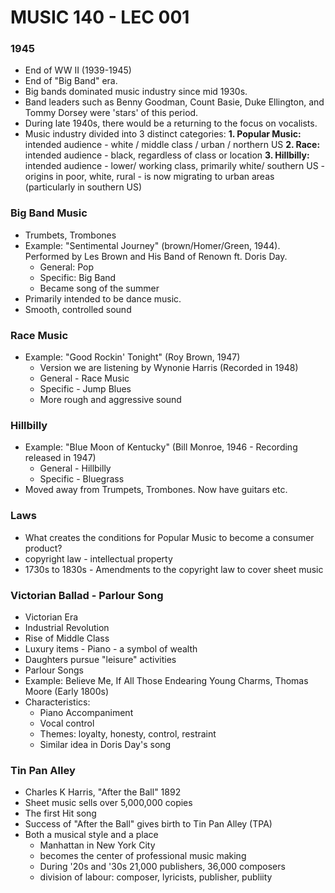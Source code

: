 # MUSIC 140 - LEC 001
### 1945
- End of WW II (1939-1945)
- End of "Big Band" era.
- Big bands dominated music industry since mid 1930s.
- Band leaders such as Benny Goodman, Count Basie, Duke Ellington, and Tommy Dorsey were 'stars' of this period.
- During late 1940s, there would be a returning to the focus on vocalists.
- Music industry divided into 3 distinct categories:
  **1. Popular Music:** intended audience - white / middle class / urban / northern US
  **2. Race:** intended audience - black, regardless of class or location
  **3. Hillbilly:** intended audience - lower/ working class, primarily white/ southern US - origins in poor, white, rural - is now migrating to urban areas (particularly in southern US) 

### Big Band Music
- Trumbets, Trombones
- Example: "Sentimental Journey" (brown/Homer/Green, 1944). Performed by Les Brown and His Band of Renown ft. Doris Day.
  - General: Pop
  - Specific: Big Band
  - Became song of the summer
- Primarily intended to be dance music.
- Smooth, controlled sound

### Race Music
- Example: "Good Rockin' Tonight" (Roy Brown, 1947)
  - Version we are listening by Wynonie Harris (Recorded in 1948)
  - General - Race Music
  - Specific - Jump Blues
  - More rough and aggressive sound

### Hillbilly
- Example: "Blue Moon of Kentucky" (Bill Monroe, 1946 - Recording released in 1947)
  - General - Hillbilly
  - Specific - Bluegrass
- Moved away from Trumpets, Trombones. Now have guitars etc.

### Laws
- What creates the conditions for Popular Music to become a consumer product?
- copyright law - intellectual property
- 1730s to 1830s - Amendments to the copyright law to cover sheet music

### Victorian Ballad - Parlour Song
- Victorian Era
- Industrial Revolution
- Rise of Middle Class
- Luxury items - Piano - a symbol of wealth
- Daughters pursue "leisure" activities
- Parlour Songs
- Example: Believe Me, If All Those Endearing Young Charms, Thomas Moore (Early 1800s)
- Characteristics:
  - Piano Accompaniment
  - Vocal control
  - Themes: loyalty, honesty, control, restraint
  - Similar idea in Doris Day's song

### Tin Pan Alley
- Charles K Harris, "After the Ball" 1892
- Sheet music sells over 5,000,000 copies
- The first Hit song
- Success of "After the Ball" gives birth to Tin Pan Alley (TPA)
- Both a musical style and a place
  - Manhattan in New York City
  - becomes the center of professional music making
  - During '20s and '30s 21,000 publishers, 36,000 composers
  - division of labour: composer, lyricists, publisher, publiity
<!--stackedit_data:
eyJoaXN0b3J5IjpbMTQwNzEzOTE2NSwtMjAxMzMwNDg1LC0xMD
cyODQyNzUxLDEyNjQ3MTcxMjMsNDY3MjE0ODUxLDE2MTI0MTY3
MTgsLTIwODQzNzY3NDcsLTc4NzA3MDYyMywtNTU0MTQ1MjY3LC
0xOTA4MDE2NTU0LDM4NDQ3MzY5NywtNDYyMzQ3MjUzLC04ODUw
MzQ1MDAsLTQ4Njc3Nzk1NSw4MDMzNjQwODYsLTEwOTE5NzA5Nz
UsMjY4NTMwMzkxLC04ODM4MzE1NjhdfQ==
-->